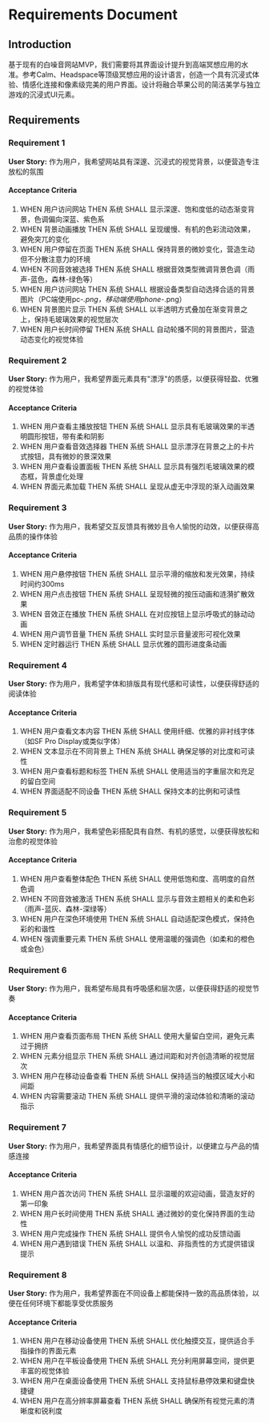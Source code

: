 # Requirements Document

## Introduction

基于现有的白噪音网站MVP，我们需要将其界面设计提升到高端冥想应用的水准。参考Calm、Headspace等顶级冥想应用的设计语言，创造一个具有沉浸式体验、情感化连接和像素级完美的用户界面。设计将融合苹果公司的简洁美学与独立游戏的沉浸式UI元素。

## Requirements

### Requirement 1

**User Story:** 作为用户，我希望网站具有深邃、沉浸式的视觉背景，以便营造专注放松的氛围

#### Acceptance Criteria

1. WHEN 用户访问网站 THEN 系统 SHALL 显示深邃、饱和度低的动态渐变背景，色调偏向深蓝、紫色系
2. WHEN 背景动画播放 THEN 系统 SHALL 呈现缓慢、有机的色彩流动效果，避免突兀的变化
3. WHEN 用户停留在页面 THEN 系统 SHALL 保持背景的微妙变化，营造生动但不分散注意力的环境
4. WHEN 不同音效被选择 THEN 系统 SHALL 根据音效类型微调背景色调（雨声-蓝色，森林-绿色等）
5. WHEN 用户访问网站 THEN 系统 SHALL 根据设备类型自动选择合适的背景图片（PC端使用pc-*.png，移动端使用phone-*.png）
6. WHEN 背景图片显示 THEN 系统 SHALL 以半透明方式叠加在渐变背景之上，保持毛玻璃效果的视觉层次
7. WHEN 用户长时间停留 THEN 系统 SHALL 自动轮播不同的背景图片，营造动态变化的视觉体验

### Requirement 2

**User Story:** 作为用户，我希望界面元素具有"漂浮"的质感，以便获得轻盈、优雅的视觉体验

#### Acceptance Criteria

1. WHEN 用户查看主播放按钮 THEN 系统 SHALL 显示具有毛玻璃效果的半透明圆形按钮，带有柔和阴影
2. WHEN 用户查看音效选择器 THEN 系统 SHALL 显示漂浮在背景之上的卡片式按钮，具有微妙的景深效果
3. WHEN 用户查看设置面板 THEN 系统 SHALL 显示具有强烈毛玻璃效果的模态框，背景虚化处理
4. WHEN 界面元素加载 THEN 系统 SHALL 呈现从虚无中浮现的渐入动画效果

### Requirement 3

**User Story:** 作为用户，我希望交互反馈具有微妙且令人愉悦的动效，以便获得高品质的操作体验

#### Acceptance Criteria

1. WHEN 用户悬停按钮 THEN 系统 SHALL 显示平滑的缩放和发光效果，持续时间约300ms
2. WHEN 用户点击按钮 THEN 系统 SHALL 呈现轻微的按压动画和涟漪扩散效果
3. WHEN 音效正在播放 THEN 系统 SHALL 在对应按钮上显示呼吸式的脉动动画
4. WHEN 用户调节音量 THEN 系统 SHALL 实时显示音量波形可视化效果
5. WHEN 定时器运行 THEN 系统 SHALL 显示优雅的圆形进度条动画

### Requirement 4

**User Story:** 作为用户，我希望字体和排版具有现代感和可读性，以便获得舒适的阅读体验

#### Acceptance Criteria

1. WHEN 用户查看文本内容 THEN 系统 SHALL 使用纤细、优雅的非衬线字体（如SF Pro Display或类似字体）
2. WHEN 文本显示在不同背景上 THEN 系统 SHALL 确保足够的对比度和可读性
3. WHEN 用户查看标题和标签 THEN 系统 SHALL 使用适当的字重层次和充足的留白空间
4. WHEN 界面适配不同设备 THEN 系统 SHALL 保持文本的比例和可读性

### Requirement 5

**User Story:** 作为用户，我希望色彩搭配具有自然、有机的感觉，以便获得放松和治愈的视觉体验

#### Acceptance Criteria

1. WHEN 用户查看整体配色 THEN 系统 SHALL 使用低饱和度、高明度的自然色调
2. WHEN 不同音效被激活 THEN 系统 SHALL 显示与音效主题相关的柔和色彩（雨声-蓝灰、森林-深绿等）
3. WHEN 用户在深色环境使用 THEN 系统 SHALL 自动适配深色模式，保持色彩的和谐性
4. WHEN 强调重要元素 THEN 系统 SHALL 使用温暖的强调色（如柔和的橙色或金色）

### Requirement 6

**User Story:** 作为用户，我希望布局具有呼吸感和层次感，以便获得舒适的视觉节奏

#### Acceptance Criteria

1. WHEN 用户查看页面布局 THEN 系统 SHALL 使用大量留白空间，避免元素过于拥挤
2. WHEN 元素分组显示 THEN 系统 SHALL 通过间距和对齐创造清晰的视觉层次
3. WHEN 用户在移动设备查看 THEN 系统 SHALL 保持适当的触摸区域大小和间距
4. WHEN 内容需要滚动 THEN 系统 SHALL 提供平滑的滚动体验和清晰的滚动指示

### Requirement 7

**User Story:** 作为用户，我希望界面具有情感化的细节设计，以便建立与产品的情感连接

#### Acceptance Criteria

1. WHEN 用户首次访问 THEN 系统 SHALL 显示温暖的欢迎动画，营造友好的第一印象
2. WHEN 用户长时间使用 THEN 系统 SHALL 通过微妙的变化保持界面的生动性
3. WHEN 用户完成操作 THEN 系统 SHALL 提供令人愉悦的成功反馈动画
4. WHEN 用户遇到错误 THEN 系统 SHALL 以温和、非指责性的方式提供错误提示

### Requirement 8

**User Story:** 作为用户，我希望界面在不同设备上都能保持一致的高品质体验，以便在任何环境下都能享受优质服务

#### Acceptance Criteria

1. WHEN 用户在移动设备使用 THEN 系统 SHALL 优化触摸交互，提供适合手指操作的界面元素
2. WHEN 用户在平板设备使用 THEN 系统 SHALL 充分利用屏幕空间，提供更丰富的视觉体验
3. WHEN 用户在桌面设备使用 THEN 系统 SHALL 支持鼠标悬停效果和键盘快捷键
4. WHEN 用户在高分辨率屏幕查看 THEN 系统 SHALL 确保所有视觉元素的清晰度和锐利度